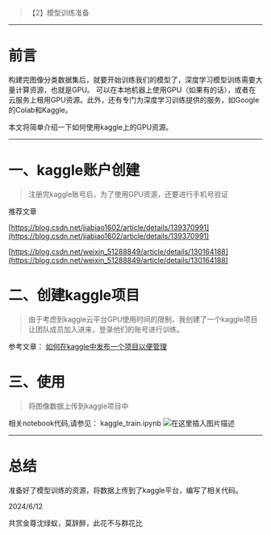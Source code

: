 
> 【2】模型训练准备



---
# 前言
构建完图像分类数据集后，就要开始训练我们的模型了，深度学习模型训练需要大量计算资源，也就是GPU。
可以在本地机器上使用GPU（如果有的话），或者在云服务上租用GPU资源。此外，还有专门为深度学习训练提供的服务，如Google的Colab和Kaggle。

本文将简单介绍一下如何使用kaggle上的GPU资源。

---
# 一、kaggle账户创建

> 注册完kaggle账号后，为了使用GPU资源，还要进行手机号验证

推荐文章

[https://blog.csdn.net/jiabiao1602/article/details/139370991](https://blog.csdn.net/jiabiao1602/article/details/139370991)

[https://blog.csdn.net/weixin_51288849/article/details/130164188](https://blog.csdn.net/weixin_51288849/article/details/130164188)


# 二、创建kaggle项目

> 由于考虑到kaggle云平台GPU使用时间的限制，我创建了一个kaggle项目让团队成员加入进来，登录他们的账号进行训练。

参考文章：
[如何在kaggle中发布一个项目以便管理](https://blog.csdn.net/2301_78630677/article/details/137529760)



# 三、使用

> 将图像数据上传到kaggle项目中


相关notebook代码,请参见：
kaggle_train.ipynb
![在这里插入图片描述](https://img-blog.csdnimg.cn/direct/78098bc53a9d412fa9b1cbc76c05889f.png)



---

# 总结
准备好了模型训练的资源，将数据上传到了kaggle平台，编写了相关代码。

2024/6/12 


共赏金尊沈绿蚁，莫辞醉，此花不与群花比